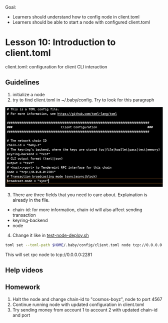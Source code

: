 Goal:
* Learners should understand how to config node in client.toml
* Learners should be able to start a node with configured client.toml

# Lesson 10: Introduction to client.toml

client.toml: configuration for client CLI interaction

## Guidelines

1. initialize a node
2. try to find client.toml in ~/.baby/config. Try to look for this paragraph

![client configuration](images/client_config.png)

3. There are three fields that you need to care about. Explaination is already in the file.
* chain-id: for more information, chain-id will also affect sending transaction
* keyring-backend
* node

4. Change it like in [test-node-deploy.sh](../../scripts/test-node-deploy.sh)

```bash
toml set --toml-path $HOME/.baby/config/client.toml node tcp://0.0.0.0:2281
```

This will set rpc node to tcp://0.0.0.0:2281

## Help videos

## Homework
1. Halt the node and change chain-id to "cosmos-boyz", node to port 4567
2. Continue running node with updated configuration in client.toml
3. Try sending money from account 1 to account 2 with updated chain-id and port